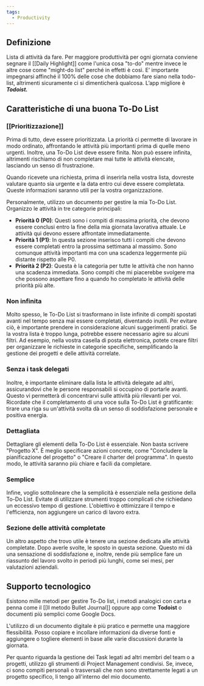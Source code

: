 ```yaml
---
tags:
  - Productivity
---
```



## Definizione
Lista di attività da fare.
Per maggiore produttività per ogni giornata conviene segnare il [[Daily Highlight]] come l'unica cosa "to-do" mentre invece le altre cose come "might-do list" perché in effetti è così.
E’ importante impegnarsi affinché il 100% delle cose che dobbiamo fare siano nella todo-list, altrimenti sicuramente ci si dimenticherà qualcosa.
L’app migliore è _**Todoist.**_

## Caratteristiche di una buona To-Do List

### [[Prioritizzazione]]

Prima di tutto, deve essere prioritizzata. La priorità ci permette di lavorare in modo ordinato, affrontando le attività più importanti prima di quelle meno urgenti.
Inoltre, una To-Do List deve essere finita. Non può essere infinita, altrimenti rischiamo di non completare mai tutte le attività elencate, lasciando un senso di frustrazione.

Quando ricevete una richiesta, prima di inserirla nella vostra lista, dovreste valutare quanto sia urgente e la data entro cui deve essere completata. Queste informazioni saranno utili per la vostra organizzazione.

Personalmente, utilizzo un documento per gestire la mia To-Do List. Organizzo le attività in tre categorie principali:

* **Priorità 0 (P0)**: Questi sono i compiti di massima priorità, che devono essere conclusi entro la fine della mia giornata lavorativa attuale. Le attività qui devono essere affrontate immediatamente.
* **Priorità 1 (P1)**: In questa sezione inserisco tutti i compiti che devono essere completati entro la prossima settimana al massimo. Sono comunque attività importanti ma con una scadenza leggermente più distante rispetto alle P0.
* **Priorità 2 (P2)**: Questa è la categoria per tutte le attività che non hanno una scadenza immediata. Sono compiti che mi piacerebbe svolgere ma che possono aspettare fino a quando ho completato le attività delle priorità più alte.

### Non infinita

Molto spesso, le To-Do List si trasformano in liste infinite di compiti spostati avanti nel tempo senza mai essere completati, diventando inutili. Per evitare ciò, è importante prendere in considerazione alcuni suggerimenti pratici.
Se la vostra lista è troppo lunga, potrebbe essere necessario agire su alcuni filtri.
Ad esempio, nella vostra casella di posta elettronica, potete creare filtri per organizzare le richieste in categorie specifiche, semplificando la gestione dei progetti e delle attività correlate.

### Senza i task delegati

Inoltre, è importante eliminare dalla lista le attività delegate ad altri, assicurandovi che le persone responsabili si occupino di portarle avanti. Questo vi permetterà di concentrarvi sulle attività più rilevanti per voi. Ricordate che il completamento di una voce sulla To-Do List è gratificante: tirare una riga su un'attività svolta dà un senso di soddisfazione personale e positiva energia.

### Dettagliata

Dettagliare gli elementi della To-Do List è essenziale. Non basta scrivere "Progetto X". È meglio specificare azioni concrete, come "Concludere la pianificazione del progetto" o "Creare il charter del programma".
In questo modo, le attività saranno più chiare e facili da completare.

### Semplice 

Infine, voglio sottolineare che la semplicità è essenziale nella gestione della To-Do List. Evitate di utilizzare strumenti troppo complicati che richiedano un eccessivo tempo di gestione. L'obiettivo è ottimizzare il tempo e l'efficienza, non aggiungere un carico di lavoro extra.

### Sezione delle attività completate 

Un altro aspetto che trovo utile è tenere una sezione dedicata alle attività completate. Dopo averle svolte, le sposto in questa sezione. Questo mi dà una sensazione di soddisfazione e, inoltre, rende più semplice fare un riassunto del lavoro svolto in periodi più lunghi, come sei mesi, per valutazioni aziendali.

## Supporto tecnologico

Esistono mille metodi per gestire To-Do list, i metodi analogici con carta e penna come il [[Il metodo Bullet Journal]] oppure app come **Todoist** o documenti più semplici come Google Docs.

L'utilizzo di un documento digitale è più pratico e permette una maggiore flessibilità. Posso copiare e incollare informazioni da diverse fonti e aggiungere o togliere elementi in base alle varie discussioni durante la giornata.

Per quanto riguarda la gestione dei Task legati ad altri membri del team o a progetti, utilizzo gli strumenti di Project Management condivisi. Se, invece, ci sono compiti personali o trasversali che non sono strettamente legati a un progetto specifico, li tengo all'interno del mio documento.


